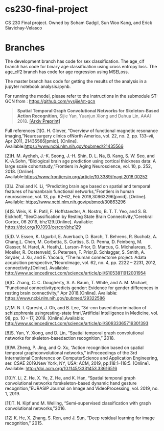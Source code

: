 # cs230-final-project
CS 230 Final project. Owned by Soham Gadgil, Sun Woo Kang, and Erick Siavichay-Velasco

# Branches
The development branch has code for sex classification. The age_clf branch has code for binary age classification using cross entropy loss. The age_clf2 branch has code for age regression using MSELoss. 

The master branch has code for getting the results of the analysis in a jupyter notebook analysis.ipynb.

For running the model, please refer to the instructions in the submodule ST-GCN from : https://github.com/yysijie/st-gcn 
> **Spatial Temporal Graph Convolutional Networks for Skeleton-Based Action Recognition**, Sijie Yan, Yuanjun Xiong and Dahua Lin, AAAI 2018. [[Arxiv Preprint]](https://arxiv.org/abs/1801.07455)

Full references
[1]G. H. Glover, “Overview of functional magnetic resonance imaging,”Neurosurgery clinics ofNorth America, vol. 22, no. 2, pp. 133–vii, Apr 2011, 21435566[pmid]. [Online]. Available:https://www.ncbi.nlm.nih.gov/pubmed/21435566

[2]H.  M.  Aycheh,  J.-K.  Seong,  J.-H.  Shin,  D.  L.  Na,  B.  Kang,  S.  W.  Seo,  and  K.-A.Sohn, “Biological brain age prediction using cortical thickness data:  A large scale cohortstudy,”Frontiers  in  Aging  Neuroscience,   vol.  10,   p.  252,   2018.  [Online].  Available:https://www.frontiersin.org/article/10.3389/fnagi.2018.00252

[3]J. Zhai and K. Li, “Predicting brain age based on spatial and temporal features of humanbrain functional networks,”Frontiers in human neuroscience, vol. 13, pp. 62–62, Feb 2019,30863296[pmid]. [Online]. Available: https://www.ncbi.nlm.nih.gov/pubmed/30863296

[4]S.  Weis,  K.  R.  Patil,  F.  Hoffstaedter,  A.  Nostro,  B.  T.  T.  Yeo,  and  S.  B.  Eickhoff,  “SexClassification  by  Resting  State  Brain  Connectivity,”Cerebral  Cortex,  06  2019,  bhz129.[Online]. Available: https://doi.org/10.1093/cercor/bhz129

[5]D.  V.  Essen,  K.  Ugurbil,  E.  Auerbach,  D.  Barch,  T.  Behrens,  R.  Bucholz,  A.  Chang,L. Chen, M. Corbetta, S. Curtiss, S. D. Penna, D. Feinberg, M. Glasser, N. Harel, A. Heath,L. Larson-Prior, D. Marcus, G. Michalareas, S. Moeller, R. Oostenveld, S. Petersen, F. Prior,B. Schlaggar, S. Smith, A. Snyder, J. Xu, and E. Yacoub, “The human connectome project: Adata acquisition perspective,”NeuroImage, vol. 62, no. 4, pp. 2222 – 2231, 2012, connectivity.[Online]. Available: http://www.sciencedirect.com/science/article/pii/S1053811912001954

[6]C. Zhang, C. C. Dougherty, S. A. Baum, T. White, and A. M. Michael, “Functional connectivitypredicts gender:  Evidence for gender differences in resting brain connectivity,” Apr 2018.[Online]. Available: https://www.ncbi.nlm.nih.gov/pubmed/29322586

[7]M. N. I. Qureshi, J. Oh, and B. Lee, “3d-cnn based discrimination of schizophrenia usingresting-state fmri,”Artificial Intelligence in Medicine, vol. 98, pp. 10 – 17, 2019. [Online].Available: http://www.sciencedirect.com/science/article/pii/S0933365719301393

[8]S. Yan, Y. Xiong, and D. Lin, “Spatial temporal graph convolutional networks for skeleton-basedaction recognition,” 2018.

[9]W.  Zheng,  P.  Jing,  and  Q.  Xu,  “Action  recognition  based  on  spatial  temporal  graphconvolutional networks,” inProceedings of the 3rd International Conference on ComputerScience and Application Engineering, ser. CSAE 2019.New York, NY, USA: ACM, 2019, pp.118:1–118:5. [Online]. Available: http://doi.acm.org/10.1145/3331453.33616516

[10]Y. Li, Z. He, X. Ye, Z. He, and K. Han, “Spatial temporal graph convolutional networks forskeleton-based dynamic hand gesture recognition,”EURASIP Journal on Image and VideoProcessing, vol. 2019, no. 1, 2019.

[11]T. N. Kipf and M. Welling, “Semi-supervised classification with graph convolutional networks,”2016.

[12]  K. He, X. Zhang, S. Ren, and J. Sun, “Deep residual learning for image recognition,” 2015.
